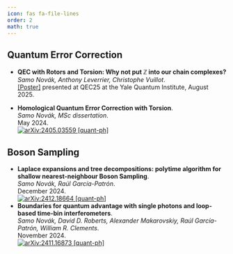 ```yaml
---
icon: fas fa-file-lines
order: 2
math: true
---
```


## Quantum Error Correction

- <i class="fa-solid fa-image"></i> **QEC with Rotors and Torsion: Why not put $\mathbb{Z}$ into our chain complexes?**  
  *Samo Novák, Anthony Leverrier, Christophe Vuillot*.  
  [\[Poster\]](/assets/files/qec25-poster.pdf) presented at QEC25 at the Yale Quantum Institute, August 2025.
  <span class='Z3988' title='url_ver=Z39.88-2004&amp;ctx_ver=Z39.88-2004&amp;rfr_id=info%3Asid%2Fzotero.org%3A2&amp;rft_val_fmt=info%3Aofi%2Ffmt%3Akev%3Amtx%3Adc&amp;rft.type=preprint&amp;rft.title=Homological%20Quantum%20Error%20Correction%20with%20Torsion&amp;rft.publisher=arXiv&amp;rft.description=Homological%20quantum%20error%20correction%20uses%20tools%20of%20algebraic%20topology%20and%20homological%20algebra%20to%20derive%20Calderbank-Shor-Steane%20quantum%20error%20correcting%20codes%20from%20cellulations%20of%20topological%20spaces.%20This%20work%20is%20an%20exploration%20of%20the%20relevant%20topics%2C%20a%20journey%20from%20classical%20error%20correction%2C%20through%20homology%20theory%2C%20to%20CSS%20codes%20acting%20on%20qudit%20systems.%20Qudit%20codes%20have%20torsion%20in%20their%20logical%20spaces.%20This%20is%20interesting%20to%20study%20because%20it%20gives%20us%20extra%20logical%20qudits%2C%20of%20possibly%20different%20dimension.%20Apart%20from%20examples%20and%20comments%20on%20the%20topic%2C%20we%20prove%20an%20original%20result%2C%20the%20Structure%20Theorem%20for%20the%20Qudit%20Logical%20Space%2C%20an%20application%20of%20the%20Universal%20Coefficient%20Theorem%20from%20homological%20algebra%2C%20which%20gives%20us%20information%20about%20the%20logical%20space%20when%20torsion%20is%20involved%2C%20and%20that%20improves%20on%20a%20previous%20result%20in%20the%20literature.%20Furthermore%2C%20this%20work%20introduces%20our%20own%20abstracted%20and%20restricted%20version%20of%20the%20general%20notion%20of%20a%20cell%20complex%2C%20suited%20exactly%20to%20our%20needs.&amp;rft.identifier=http%3A%2F%2Farxiv.org%2Fabs%2F2405.03559&amp;rft.aufirst=Samo&amp;rft.aulast=Nov%C3%A1k&amp;rft.au=Samo%20Nov%C3%A1k&amp;rft.date=2024-05-06'></span>


- <i class="fa-solid fa-book"></i> **Homological Quantum Error Correction with Torsion**.  
  *Samo Novák, MSc dissertation*.  
  May 2024.  
  [![arXiv:2405.03559 [quant-ph]](https://img.shields.io/badge/quant--ph-2405.03559-b31b1b?logo=arxiv)](https://arxiv.org/abs/2405.03559)
  <span class='Z3988' title='url_ver=Z39.88-2004&amp;ctx_ver=Z39.88-2004&amp;rfr_id=info%3Asid%2Fzotero.org%3A2&amp;rft_val_fmt=info%3Aofi%2Ffmt%3Akev%3Amtx%3Adc&amp;rft.type=preprint&amp;rft.title=Homological%20Quantum%20Error%20Correction%20with%20Torsion&amp;rft.publisher=arXiv&amp;rft.description=Homological%20quantum%20error%20correction%20uses%20tools%20of%20algebraic%20topology%20and%20homological%20algebra%20to%20derive%20Calderbank-Shor-Steane%20quantum%20error%20correcting%20codes%20from%20cellulations%20of%20topological%20spaces.%20This%20work%20is%20an%20exploration%20of%20the%20relevant%20topics%2C%20a%20journey%20from%20classical%20error%20correction%2C%20through%20homology%20theory%2C%20to%20CSS%20codes%20acting%20on%20qudit%20systems.%20Qudit%20codes%20have%20torsion%20in%20their%20logical%20spaces.%20This%20is%20interesting%20to%20study%20because%20it%20gives%20us%20extra%20logical%20qudits%2C%20of%20possibly%20different%20dimension.%20Apart%20from%20examples%20and%20comments%20on%20the%20topic%2C%20we%20prove%20an%20original%20result%2C%20the%20Structure%20Theorem%20for%20the%20Qudit%20Logical%20Space%2C%20an%20application%20of%20the%20Universal%20Coefficient%20Theorem%20from%20homological%20algebra%2C%20which%20gives%20us%20information%20about%20the%20logical%20space%20when%20torsion%20is%20involved%2C%20and%20that%20improves%20on%20a%20previous%20result%20in%20the%20literature.%20Furthermore%2C%20this%20work%20introduces%20our%20own%20abstracted%20and%20restricted%20version%20of%20the%20general%20notion%20of%20a%20cell%20complex%2C%20suited%20exactly%20to%20our%20needs.&amp;rft.identifier=http%3A%2F%2Farxiv.org%2Fabs%2F2405.03559&amp;rft.aufirst=Samo&amp;rft.aulast=Nov%C3%A1k&amp;rft.au=Samo%20Nov%C3%A1k&amp;rft.date=2024-05-06'></span>



## Boson Sampling

- <i class="fa-solid fa-newspaper"></i> **Laplace expansions and tree decompositions: polytime algorithm for shallow nearest-neighbour Boson Sampling**.  
  *Samo Novák, Raúl García-Patrón*.  
  December 2024.  
  [![arXiv:2412.18664 [quant-ph]](https://img.shields.io/badge/quant--ph-2412.18664-b31b1b?logo=arxiv)](https://arxiv.org/abs/2412.18664)
  <span class='Z3988' title='url_ver=Z39.88-2004&amp;ctx_ver=Z39.88-2004&amp;rfr_id=info%3Asid%2Fzotero.org%3A2&amp;rft_id=info%3Adoi%2F10.48550%2FarXiv.2412.18664&amp;rft_val_fmt=info%3Aofi%2Ffmt%3Akev%3Amtx%3Adc&amp;rft.type=preprint&amp;rft.title=Laplace%20expansions%20and%20tree%20decompositions%3A%20polytime%20algorithm%20for%20shallow%20nearest-neighbour%20Boson%20Sampling&amp;rft.publisher=arXiv&amp;rft.description=In%20a%20Boson%20Sampling%20quantum%20optical%20experiment%20we%20send%20%24n%24%20individual%20photons%20into%20an%20%24m%24-mode%20interferometer%20and%20we%20measure%20the%20occupation%20pattern%20on%20the%20output.%20The%20statistics%20of%20this%20process%20depending%20on%20the%20permanent%20of%20a%20matrix%20representing%20the%20experiment%2C%20a%20%23P-hard%20problem%20to%20compute%2C%20is%20the%20reason%20behind%20ideal%20and%20fully%20general%20Boson%20Sampling%20being%20hard%20to%20simulate%20on%20a%20classical%20computer.%20We%20exploit%20the%20fact%20that%20for%20a%20nearest-neighbour%20shallow%20circuit%2C%20i.e.%20depth%20%24D%20%3D%20%5Cmathcal%7BO%7D(%5Clog%20m)%24%2C%20one%20can%20adapt%20the%20algorithm%20by%20Clifford%20%26%20Clifford%20(2018)%20to%20exploit%20the%20sparsity%20of%20the%20shallow%20interferometer%20using%20an%20algorithm%20by%20Cifuentes%20%26%20Parrilo%20(2016)%20that%20can%20efficiently%20compute%20a%20permanent%20of%20a%20structured%20matrix%20from%20a%20tree%20decomposition.%20Our%20algorithm%20generates%20a%20sample%20from%20a%20shallow%20circuit%20in%20time%20%24%5Cmathcal%7BO%7D(n%5E22%5E%5Comega%20%5Comega%5E2)%20%2B%20%5Cmathcal%7BO%7D(%5Comega%20n%5E3)%24%2C%20where%20%24%5Comega%24%20is%20the%20treewidth%20of%20the%20decomposition%20which%20satisfies%20%24%5Comega%20%5Cle%202D%24%20for%20nearest-neighbour%20shallow%20circuits.%20The%20key%20difference%20in%20our%20work%20with%20respect%20to%20previous%20work%20using%20similar%20methods%20is%20the%20reuse%20of%20the%20structure%20of%20the%20tree%20decomposition%2C%20allowing%20us%20to%20adapt%20the%20Laplace%20expansion%20used%20by%20Clifford%20%26%20Clifford%20which%20removes%20a%20significant%20factor%20of%20%24m%24%20from%20the%20running%20time%2C%20especially%20as%20%24m%3En%5E2%24%20is%20a%20requirement%20of%20the%20original%20Boson%20Sampling%20proposal.&amp;rft.identifier=urn%3Adoi%3A10.48550%2FarXiv.2412.18664&amp;rft.aufirst=Samo&amp;rft.aulast=Nov%C3%A1k&amp;rft.au=Samo%20Nov%C3%A1k&amp;rft.au=Ra%C3%BAl%20Garc%C3%ADa-Patr%C3%B3n&amp;rft.date=2024-12-24&amp;rft.language=en'></span>
- <i class="fa-solid fa-newspaper"></i> **Boundaries for quantum advantage with single photons and loop-based time-bin interferometers**.  
  *Samo Novák, David D. Roberts, Alexander Makarovskiy, Raúl García-Patrón, William R. Clements*.  
  November 2024.  
  [![arXiv:2411.16873 [quant-ph]](https://img.shields.io/badge/quant--ph-2411.16873-b31b1b?logo=arxiv)](https://arxiv.org/abs/2411.16873)
  <span class='Z3988' title='url_ver=Z39.88-2004&amp;ctx_ver=Z39.88-2004&amp;rfr_id=info%3Asid%2Fzotero.org%3A2&amp;rft_id=info%3Adoi%2F10.48550%2FarXiv.2411.16873&amp;rft_val_fmt=info%3Aofi%2Ffmt%3Akev%3Amtx%3Adc&amp;rft.type=preprint&amp;rft.title=Boundaries%20for%20quantum%20advantage%20with%20single%20photons%20and%20loop-based%20time-bin%20interferometers&amp;rft.publisher=arXiv&amp;rft.description=Loop-based%20boson%20samplers%20interfere%20photons%20in%20the%20time%20degree%20of%20freedom%20using%20a%20sequence%20of%20delay%20lines.%20Since%20they%20require%20few%20hardware%20components%20while%20also%20allowing%20for%20long-range%20entanglement%2C%20they%20are%20strong%20candidates%20for%20demonstrating%20quantum%20advantage%20beyond%20the%20reach%20of%20classical%20emulation.%20We%20propose%20a%20method%20to%20exploit%20this%20loop-based%20structure%20to%20more%20efficiently%20simulate%20such%20systems.%20Our%20algorithm%20exploits%20a%20causal-cone%20argument%20to%20decompose%20the%20circuit%20into%20smaller%20effective%20components%20that%20can%20each%20be%20simulated%20sequentially%20by%20calling%20a%20state%20vector%20simulator%20as%20a%20subroutine.%20To%20quantify%20the%20complexity%20of%20our%20approach%2C%20we%20develop%20a%20new%20lattice%20path%20formalism%20that%20allows%20us%20to%20efficiently%20characterize%20the%20state%20space%20that%20must%20be%20tracked%20during%20the%20simulation.%20In%20addition%2C%20we%20develop%20a%20heuristic%20method%20that%20allows%20us%20to%20predict%20the%20expected%20average%20and%20worst-case%20memory%20requirements%20of%20running%20these%20simulations.%20We%20use%20these%20methods%20to%20compare%20the%20simulation%20complexity%20of%20different%20families%20of%20loop-based%20interferometers%2C%20allowing%20us%20to%20quantify%20the%20potential%20for%20quantum%20advantage%20of%20single-photon%20Boson%20Sampling%20in%20loop-based%20architectures.&amp;rft.identifier=urn%3Adoi%3A10.48550%2FarXiv.2411.16873&amp;rft.aufirst=Samo&amp;rft.aulast=Nov%C3%A1k&amp;rft.au=Samo%20Nov%C3%A1k&amp;rft.au=David%20D.%20Roberts&amp;rft.au=Alexander%20Makarovskiy&amp;rft.au=Ra%C3%BAl%20Garc%C3%ADa-Patr%C3%B3n&amp;rft.au=William%20R.%20Clements&amp;rft.date=2024-11-25'></span>
